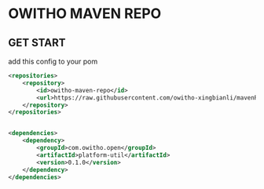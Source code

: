 # OWITHO MAVEN REPO

## GET START

add this config to your pom

```xml
<repositories>
    <repository>
        <id>owitho-maven-repo</id>
        <url>https://raw.githubusercontent.com/owitho-xingbianli/mavenRepo/master/</url>
    </repository>
</repositories>


<dependencies>
    <dependency>
        <groupId>com.owitho.open</groupId>
        <artifactId>platform-util</artifactId>
        <version>0.1.0</version>
    </dependency>
</dependencies>
```

